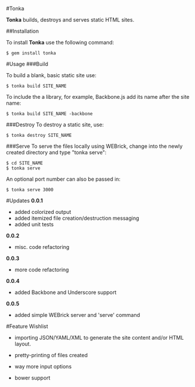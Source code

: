 #Tonka

**Tonka** builds, destroys and serves static HTML sites.

##Installation

To install **Tonka** use the following command:

```
$ gem install tonka
```

#Usage
###Build

To build a blank, basic static site use:

```
$ tonka build SITE_NAME
```

To include the a library, for example, Backbone.js add its name after the site name:

```
$ tonka build SITE_NAME -backbone
```

###Destroy
To destroy a static site, use:

```
$ tonka destroy SITE_NAME
```

###Serve
To serve the files locally using WEBrick, change into the newly created directory and type "tonka serve":

```
$ cd SITE_NAME
$ tonka serve
```

An optional port number can also be passed in:

```
$ tonka serve 3000
```

#Updates
**0.0.1**

- added colorized output
- added itemized file creation/destruction messaging
- added unit tests

**0.0.2**

- misc. code refactoring

**0.0.3**

- more code refactoring

**0.0.4**

- added Backbone and Underscore support

**0.0.5**

- added simple WEBrick server and 'serve' command

#Feature Wishlist

- importing JSON/YAML/XML to generate the site content and/or HTML layout.

- pretty-printing of files created

- way more input options

- bower support